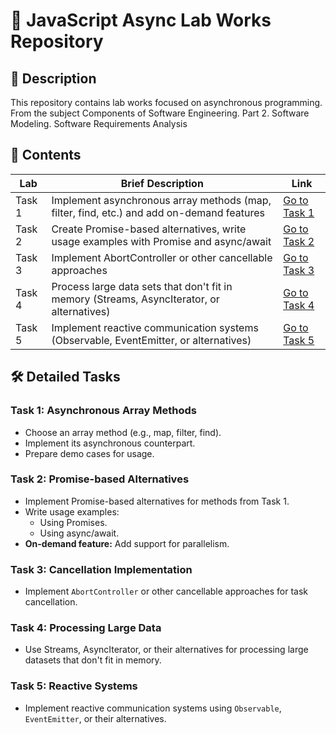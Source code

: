 # 🚀 JavaScript Async Lab Works Repository

## 📜 Description  
This repository contains lab works focused on asynchronous programming. From the subject Components of Software Engineering. Part 2. Software Modeling. Software Requirements Analysis

## 📂 Contents  
| Lab | Brief Description                                                                                       | Link                                                 |  
|-----|-------------------------------------------------------------------------------------------------------|------------------------------------------------------|  
| Task 1 | Implement asynchronous array methods (map, filter, find, etc.) and add on-demand features              | [Go to Task 1](./lab_1/README.md)                              |  
| Task 2 | Create Promise-based alternatives, write usage examples with Promise and async/await                  | [Go to Task 2](./lab_2/README.md)                              |  
| Task 3 | Implement AbortController or other cancellable approaches                                             | [Go to Task 3](./lab_3/README.md)                              |  
| Task 4 | Process large data sets that don't fit in memory (Streams, AsyncIterator, or alternatives)            | [Go to Task 4](./lab_4/README.md)                              |  
| Task 5 | Implement reactive communication systems (Observable, EventEmitter, or alternatives)                   | [Go to Task 5](./lab_5/README.md)                              |  

## 🛠️ Detailed Tasks  
### Task 1: Asynchronous Array Methods  
- Choose an array method (e.g., map, filter, find).  
- Implement its asynchronous counterpart.  
- Prepare demo cases for usage.  

### Task 2: Promise-based Alternatives  
- Implement Promise-based alternatives for methods from Task 1.  
- Write usage examples:  
  - Using Promises.  
  - Using async/await.  
- **On-demand feature:** Add support for parallelism.  

### Task 3: Cancellation Implementation  
- Implement `AbortController` or other cancellable approaches for task cancellation.  

### Task 4: Processing Large Data  
- Use Streams, AsyncIterator, or their alternatives for processing large datasets that don't fit in memory.  

### Task 5: Reactive Systems  
- Implement reactive communication systems using `Observable`, `EventEmitter`, or their alternatives.
